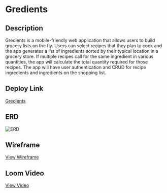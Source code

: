 # Gredients

## Description
Gredients is a mobile-friendly web application that allows users to build grocery lists on the fly. Users can select recipes that they plan to cook and the app generates a list of ingredients sorted by their typical location in a grocery store. If multiple recipes call for the same ingredient in various quantities, the app will calculate the total quantity required for those recipes. The app will have user authentication and CRUD for recipe ingredients and ingredients on the shopping list.

## Deploy Link
[Gredients](https://gredients.netlify.app/)

## ERD
![ERD](https://i.ibb.co/XJ3ZvTD/capstone-ERD.png)

## Wireframe
[View Wireframe](https://www.figma.com/file/1m0eMS8SNzPWxv1nxrYmUM/gredients?node-id=2%3A27)

## Loom Video
[View Video](https://www.loom.com/share/c6223c8535a34ecba8a43aefee9867d4)
